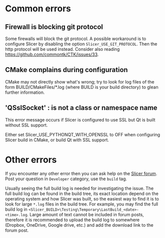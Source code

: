 # Common errors

## Firewall is blocking git protocol

Some firewalls will block the git protocol. A possible workaround is to configure Slicer by disabling the option `Slicer_USE_GIT_PROTOCOL`. Then the http protocol will be used instead. Consider also reading https://github.com/commontk/CTK/issues/33.

## CMake complains during configuration

CMake may not directly show what's wrong; try to look for log files of the form BUILD/CMakeFiles/*.log (where BUILD is your build directory) to glean further information.

## 'QSslSocket' : is not a class or namespace name

This error message occurs if Slicer is configured to use SSL but Qt is built without SSL support.

Either set Slicer_USE_PYTHONQT_WITH_OPENSSL to OFF when configuring Slicer build in CMake, or build Qt with SSL support.

# Other errors

If you encounter any other error then you can ask help on the [Slicer forum](https://discourse.slicer.org). Post your question in `Developer` category, use the `build` tag.

Usually seeing the full build log is needed for investigating the issue. The full build log can be found in the build tree, its exact location depend on the operating system and how Slicer was built, so the easiest way to find it is to look for large `*.log` files in the build tree. For example, you may find the full build log in `<Slicer_BUILD>\Testing\Temporary\LastBuild_<date>-<time>.log`. Large amount of text cannot be included in forum posts, therefore it is recommended to upload the build log to somewhere (Dropbox, OneDrive, Google drive, etc.) and add the download link to the forum post.
